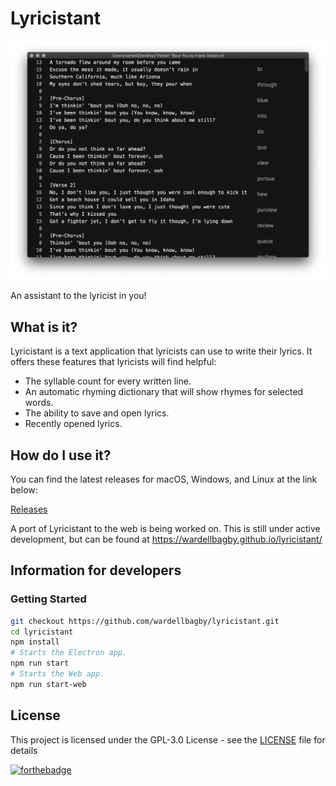 # Lyricistant
![lyricistant](lyricistant.png)

An assistant to the lyricist in you!

## What is it?

Lyricistant is a text application that lyricists can use to write their lyrics. It offers these features that lyricists will find helpful:

- The syllable count for every written line.
- An automatic rhyming dictionary that will show rhymes for selected words.
- The ability to save and open lyrics.
- Recently opened lyrics.

## How do I use it?

You can find the latest releases for macOS, Windows, and Linux at the link below:

[Releases](https://github.com/wardellbagby/lyricistant/releases)

A port of Lyricistant to the web is being worked on. This is still under active development, but can be found at https://wardellbagby.github.io/lyricistant/


## Information for developers
### Getting Started

```bash
git checkout https://github.com/wardellbagby/lyricistant.git
cd lyricistant
npm install
# Starts the Electron app.
npm run start
# Starts the Web app.
npm run start-web
```

## License

This project is licensed under the GPL-3.0 License - see the [LICENSE](LICENSE.md) file for details

[![forthebadge](https://forthebadge.com/images/badges/built-with-grammas-recipe.svg)](https://forthebadge.com)
